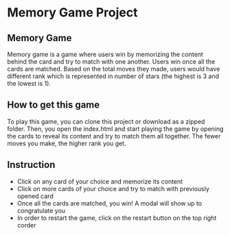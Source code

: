 # Memory Game Project

## Memory Game
Memory game is a game where users win by memorizing the content behind the card and try to match with one another. Users win once all the cards are matched. Based on the total moves they made, users would have different rank which is represented in number of stars (the highest is 3 and the lowest is 1).

## How to get this game
To play this game, you can clone this project or download as a zipped folder. Then, you open the index.html and start playing the game by opening the cards to reveal its content and try to match them all together. The fewer moves you make, the higher rank you get.

## Instruction
* Click on any card of your choice and memorize its content
* Click on more cards of your choice and try to match with previously opened card
* Once all the cards are matched, you win! A modal will show up to congratulate you
* In order to restart the game, click on the restart button on the top right corder
